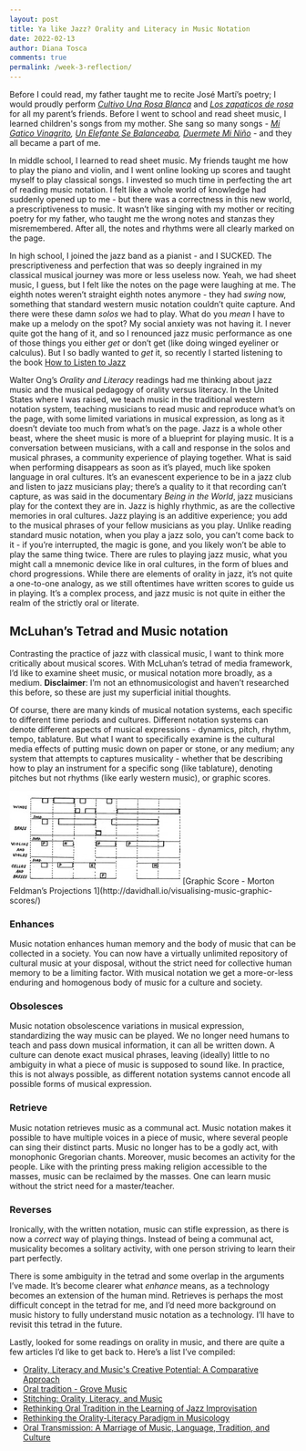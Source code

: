 ```yaml
---
layout: post
title: Ya like Jazz? Orality and Literacy in Music Notation
date: 2022-02-13
author: Diana Tosca
comments: true
permalink: /week-3-reflection/
---
```

Before I could read, my father taught me to recite José Martí’s poetry; I would proudly perform *[Cultivo Una Rosa Blanca](https://www.poemas-del-alma.com/jose-marti-cultivo-una-rosa-blanca.htm)* and *[Los zapaticos de rosa](https://www.poemas-del-alma.com/los-zapaticos-de-rosa.htm)* for all my parent’s friends. Before I went to school and read sheet music, I learned children's songs from my mother. She sang so many songs - *[Mi Gatico Vinagrito](https://www.youtube.com/watch?v=JyTmhWPE4G8),* *[Un Elefante Se Balanceaba](https://www.youtube.com/watch?v=950AAFXgivk),* *[Duermete Mi Niño](https://www.youtube.com/watch?v=LemxZcOXCdg)* - and they all became a part of me. 

In middle school, I learned to read sheet music. My friends taught me how to play the piano and violin, and I went online looking up scores and taught myself to play classical songs. I invested so much time in perfecting the art of reading music notation. I felt like a whole world of knowledge had suddenly opened up to me - but there was a correctness in this new world, a prescriptiveness to music. It wasn’t like singing with my mother or reciting poetry for my father, who taught me the wrong notes and stanzas they misremembered. After all, the notes and rhythms were all clearly marked on the page.

In high school, I joined the jazz band as a pianist - and I SUCKED. The prescriptiveness and perfection that was so deeply ingrained in my classical musical journey was more or less useless now. Yeah, we had sheet music, I guess, but I felt like the notes on the page were laughing at me. The eighth notes weren’t straight eighth notes anymore - they had *swing* now, something that standard western music notation couldn’t quite capture. And there were these damn *solos* we had to play. What do you *mean* I have to make up a melody on the spot? My social anxiety was not having it. I never quite got the hang of it, and so I renounced jazz music performance as one of those things you either *get* or don’t get (like doing winged eyeliner or calculus). But I so badly wanted to *get* it, so recently I started listening to the book [How to Listen to Jazz](https://www.audiobooksnow.com/audiobooks/how-to-listen-to-jazz/1826765/?gclid=Cj0KCQiAr5iQBhCsARIsAPcwROML7nTbEDq0sz8tS3XIjjtkO5CXPrk0qq6SZGxDKYeRpiz5CTAS4M0aAh0VEALw_wcB)

Walter Ong’s *Orality and Literacy* readings had me thinking about jazz music and the musical pedagogy of orality versus literacy. In the United States where I was raised, we teach music in the traditional western notation system, teaching musicians to read music and reproduce what’s on the page, with some limited variations in musical expression, as long as it doesn’t deviate too much from what’s on the page. Jazz is a whole other beast, where the sheet music is more of a blueprint for playing music. It is a conversation between musicians, with a call and response in the solos and musical phrases, a community experience of playing together. What is said when performing disappears as soon as it’s played, much like spoken language in oral cultures. It’s an evanescent experience to be in a jazz club and listen to jazz musicians play; there’s a quality to it that recording can’t capture, as was said in the documentary *Being in the World*, jazz musicians play for the context they are in. Jazz is highly rhythmic, as are the collective memories in oral cultures. Jazz playing is an additive experience; you add to the musical phrases of your fellow musicians as you play. Unlike reading standard music notation, when you play a jazz solo, you can’t come back to it - if you’re interrupted, the magic is gone, and you likely won’t be able to play the same thing twice. There are rules to playing jazz music, what you might call a mnemonic device like in oral cultures, in the form of blues and chord progressions. While there are elements of orality in jazz, it’s not quite a one-to-one analogy, as we still oftentimes have written scores to guide us in playing. It’s a complex process, and jazz music is not quite in either the realm of the strictly oral or literate.

## McLuhan’s Tetrad and Music notation 

Contrasting the practice of jazz with classical music, I want to think more critically about musical scores. With McLuhan’s tetrad of media framework, I’d like to examine sheet music, or musical notation more broadly, as a medium. **Disclaimer**: I’m not an ethnomusicologist and haven’t researched this before, so these are just my superficial initial thoughts. 

Of course, there are many kinds of musical notation systems, each specific to different time periods and cultures. Different notation systems can denote different aspects of musical expressions - dynamics, pitch, rhythm, tempo, tablature. But what I want to specifically examine is the cultural media effects of putting music down on paper or stone, or any medium; any system that attempts to captures musicality - whether that be describing how to play an instrument for a specific song (like tablature), denoting pitches but not rhythms (like early western music), or graphic scores.

<img src="https://github.com/dtosca/media-theory/blob/gh-pages/assets/images/FeldmanGraphicScore.jpg">
[Graphic Score - Morton Feldman’s Projections 1](http://davidhall.io/visualising-music-graphic-scores/)

### Enhances
Music notation enhances human memory and the body of music that can be collected in a society. You can now have a virtually unlimited repository of cultural music at your disposal, without the strict need for collective human memory to be a limiting factor. With musical notation we get a more-or-less enduring and homogenous body of music for a culture and society. 

### Obsolesces
Music notation obsolescence variations in musical expression, standardizing the way music can be played. We no longer need humans to teach and pass down musical information, it can all be written down. A culture can denote exact musical phrases, leaving (ideally) little to no ambiguity in what a piece of music is supposed to sound like. In practice, this is not always possible, as different notation systems cannot encode all possible forms of musical expression.

### Retrieve
Music notation retrieves music as a communal act. Music notation makes it possible to have multiple voices in a piece of music, where several people can sing their distinct parts. Music no longer has to be a godly act, with monophonic Gregorian chants.
Moreover, music becomes an activity for the people. Like with the printing press making religion accessible to the masses, music can be reclaimed by the masses. One can learn music without the strict need for a master/teacher.

### Reverses
Ironically, with the written notation, music can stifle expression, as there is now a *correct* way of playing things. Instead of being a communal act, musicality becomes a solitary activity, with one person striving to learn their part perfectly. 

There is some ambiguity in the tetrad and some overlap in the arguments I’ve made. It’s become clearer what *enhance* means, as a technology becomes an extension of the human mind. Retrieves is perhaps the most difficult concept in the tetrad for me, and I’d need more background on music history to fully understand music notation as a technology. I’ll have to revisit this tetrad in the future.

Lastly, looked for some readings on orality in music, and there are quite a few articles I’d like to get back to. Here’s a list I’ve compiled:
* [Orality, Literacy and Music's Creative Potential: A Comparative Approach](https://www.jstor.org/stable/pdf/40318372.pdf) 
* [Oral tradition - Grove Music](https://www.oxfordmusiconline.com/grovemusic/view/10.1093/gmo/9781561592630.001.0001/omo-9781561592630-e-1002292603)
* [Stitching: Orality, Literacy, and Music](https://libra2.lib.virginia.edu/downloads/d504rk69j?filename=c7a1d2680f9b507dc8014c9209c2526d.pdf)
* [Rethinking Oral Tradition in the Learning of Jazz Improvisation](https://www.tandfonline.com/doi/full/10.1080/03007760600670372)
* [Rethinking the Orality-Literacy Paradigm in Musicology](https://www.researchgate.net/publication/236796791_Rethinking_the_Orality-Literacy_Paradigm_in_Musicology)
* [Oral Transmission: A Marriage of Music, Language, Tradition, and Culture](https://digitalcommons.cedarville.edu/cgi/viewcontent.cgi?article=1054&context=musicalofferings)